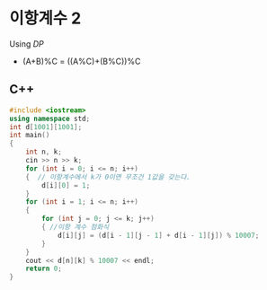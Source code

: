 # 이항계수 2

Using _DP_

* (A+B)%C = ((A%C)+(B%C))%C

## C++
```c++
#include <iostream>
using namespace std;
int d[1001][1001];
int main()
{
	int n, k;
	cin >> n >> k;
	for (int i = 0; i <= n; i++)
	{  // 이항계수에서 k가 0이면 무조건 1값을 갖는다.
		d[i][0] = 1; 
	}
	for (int i = 1; i <= n; i++)
	{
		for (int j = 0; j <= k; j++)
		{ //이항 계수 점화식
			d[i][j] = (d[i - 1][j - 1] + d[i - 1][j]) % 10007;
		}
	}
	cout << d[n][k] % 10007 << endl;
	return 0;
}
```
